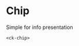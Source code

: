 # Chip

Simple for info presentation

<CkChipExample/>

```vue
<ck-chip>
```

<script setup>
import CkChipExample from './CkChipExample.vue'
</script>
